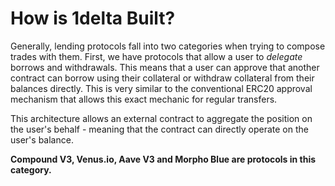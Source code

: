 # How is 1delta Built?

Generally, lending protocols fall into two categories when trying to compose trades with them. First, we have protocols that allow a user to *delegate* borrows and withdrawals. This means that a user can approve that another contract can borrow using their collateral or withdraw collateral from their balances directly. This is very similar to the conventional ERC20 approval mechanism that allows this exact mechanic for regular transfers.

This architecture allows an external contract to aggregate the position on the user's behalf - meaning that the contract can directly operate on the user's balance.

**Compound V3, Venus.io, Aave V3 and Morpho Blue are protocols in this category.**

